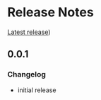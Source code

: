 # Release Notes

[Latest release](https://github.com/allaman/dhrate/releases/latest))

## 0.0.1

### Changelog

- initial release
